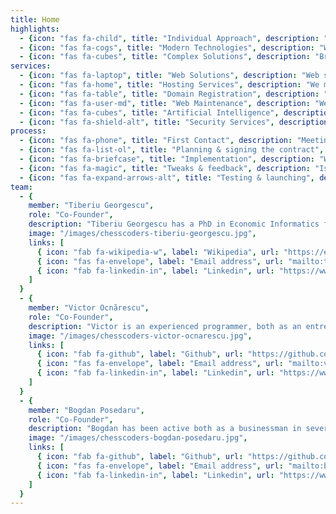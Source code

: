 ```yaml
---
title: Home
highlights: 
  - {icon: "fas fa-child", title: "Individual Approach", description: "Our work is centred on the clients’ needs"}
  - {icon: "fas fa-cogs", title: "Modern Technologies", description: "We are up to date with modern technologies."}
  - {icon: "fas fa-cubes", title: "Complex Solutions", description: "Breaking complex solutions in small components is our key to bulletproof the services we are offering."}
services:
  - {icon: "fas fa-laptop", title: "Web Solutions", description: "Web solutions designed according to your needs. All solutions are smartphone and tablet responsive."}
  - {icon: "fas fa-home", title: "Hosting Services", description: "We make sure your website is up 99.9% of the time. We provide SSL certificates for better security and better reliability."}
  - {icon: "fas fa-table", title: "Domain Registration", description: "Tell us more about your project and we will find the most cost effective and visible domain name for you."}
  - {icon: "fas fa-user-md", title: "Web Maintenance", description: "We know how important it is for you that your website is working smoothly. We are ready to make sure that your software is working 24 hours a day."}
  - {icon: "fas fa-cubes", title: "Artificial Intelligence", description: "Artificial Intelligence is one of our many passions. We are currently working in research projects including Machine Learning and Big Data solutions. Tell us about your idea."}
  - {icon: "fas fa-shield-alt", title: "Security Services", description: "Cybersecurity is one of the hottest topics in IT nowadays. We have experience both in penetration testing and security research. We are ready to find solutions to your software security concerns."}
process:
  - {icon: "fas fa-phone", title: "First Contact", description: "Meeting and talking about your project. What are the key points of your business?"}
  - {icon: "fas fa-list-ol", title: "Planning & signing the contract", description: "Project time management process plan. Establishing intermediary deadlines."}
  - {icon: "fas fa-briefcase", title: "Implementation", description: "Working on your software solutions and developing everything as discussed."}
  - {icon: "fas fa-magic", title: "Tweaks & feedback", description: "Is everything as you wished? What do you want to improve? We will tweak your project so it is close to perfect."}
  - {icon: "fas fa-expand-arrows-alt", title: "Testing & launching", description: "No software solution is ready until we test it. We make sure everything works smoothly before the official launch."}
team:
  - {
    member: "Tiberiu Georgescu", 
    role: "Co-Founder",
    description: "Tiberiu Georgescu has a PhD in Economic Informatics field. He is working in research in Artificial Intelligence, Cybersecurity and Internet of Things.",
    image: "/images/chesscoders-tiberiu-georgescu.jpg",
    links: [
      { icon: "fab fa-wikipedia-w", label: "Wikipedia", url: "https://en.wikipedia.org/wiki/Tiberiu_Georgescu" },
      { icon: "fas fa-envelope", label: "Email address", url: "mailto:tiberiu@chesscoders.com" },
      { icon: "fab fa-linkedin-in", label: "Linkedin", url: "https://www.linkedin.com/in/tiberiu-georgescu-25b51851/" }
    ]
  }
  - {
    member: "Victor Ocnărescu", 
    role: "Co-Founder",
    description: "Victor is an experienced programmer, both as an entrepreneur and as a backend developer in large IT companies. More dedicated to the IT world than ever before.",
    image: "/images/chesscoders-victor-ocnarescu.jpg",
    links: [
      { icon: "fab fa-github", label: "Github", url: "https://github.com/victorocna" },
      { icon: "fas fa-envelope", label: "Email address", url: "mailto:victor@chesscoders.com" },
      { icon: "fab fa-linkedin-in", label: "Linkedin", url: "https://www.linkedin.com/in/victorocnarescu/" }
    ]
  }
  - {
    member: "Bogdan Posedaru", 
    role: "Co-Founder",
    description: "Bogdan has been active both as a businessman in several fields as well as a freelancer, working in IT. Now he is 100% focused on Chess Coders.",
    image: "/images/chesscoders-bogdan-posedaru.jpg",
    links: [
      { icon: "fab fa-github", label: "Github", url: "https://github.com/oblanao" },
      { icon: "fas fa-envelope", label: "Email address", url: "mailto:bogdan@chesscoders.com" },
      { icon: "fab fa-linkedin-in", label: "Linkedin", url: "https://www.linkedin.com/in/bogdanposedaru/" }
    ]
  }
---
```

